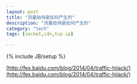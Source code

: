 ```yaml
---
layout: post
title: "流量劫持是如何产生的"
description: "流量劫持是如何产生的"
category: "tech"
tags: [socket,cdn,tcp-ip]

---
```

{% include JB/setup %}

[http://fex.baidu.com/blog/2014/04/traffic-hijack/](http://fex.baidu.com/blog/2014/04/traffic-hijack/)
